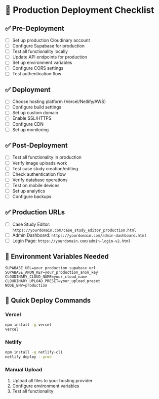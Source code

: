 # 🚀 Production Deployment Checklist

## ✅ **Pre-Deployment**
- [ ] Set up production Cloudinary account
- [ ] Configure Supabase for production
- [ ] Test all functionality locally
- [ ] Update API endpoints for production
- [ ] Set up environment variables
- [ ] Configure CORS settings
- [ ] Test authentication flow

## ✅ **Deployment**
- [ ] Choose hosting platform (Vercel/Netlify/AWS)
- [ ] Configure build settings
- [ ] Set up custom domain
- [ ] Enable SSL/HTTPS
- [ ] Configure CDN
- [ ] Set up monitoring

## ✅ **Post-Deployment**
- [ ] Test all functionality in production
- [ ] Verify image uploads work
- [ ] Test case study creation/editing
- [ ] Check authentication flow
- [ ] Verify database operations
- [ ] Test on mobile devices
- [ ] Set up analytics
- [ ] Configure backups

## ✅ **Production URLs**
- [ ] Case Study Editor: `https://yourdomain.com/case_study_editor_production.html`
- [ ] Admin Dashboard: `https://yourdomain.com/admin-dashboard.html`
- [ ] Login Page: `https://yourdomain.com/admin-login-v2.html`

## 🔧 **Environment Variables Needed**
```
SUPABASE_URL=your_production_supabase_url
SUPABASE_ANON_KEY=your_production_anon_key
CLOUDINARY_CLOUD_NAME=your_cloud_name
CLOUDINARY_UPLOAD_PRESET=your_upload_preset
NODE_ENV=production
```

## 🎯 **Quick Deploy Commands**

### Vercel
```bash
npm install -g vercel
vercel
```

### Netlify
```bash
npm install -g netlify-cli
netlify deploy --prod
```

### Manual Upload
1. Upload all files to your hosting provider
2. Configure environment variables
3. Test all functionality